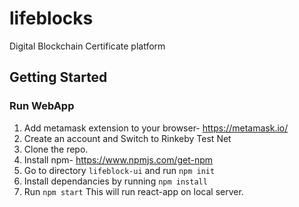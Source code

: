 # lifeblocks
Digital Blockchain Certificate platform

## Getting Started
### Run WebApp
1. Add metamask extension to your browser- https://metamask.io/
2. Create an account and Switch to Rinkeby Test Net
3. Clone the repo.
4. Install npm- https://www.npmjs.com/get-npm
5. Go to directory `lifeblock-ui` and run ```npm init```
6. Install dependancies by running ```npm install```
7. Run ```npm start```  This will run react-app on local server.
